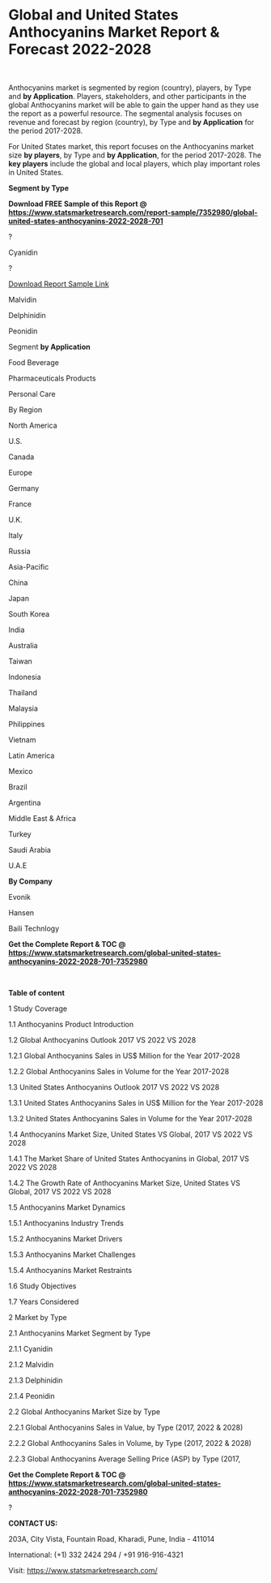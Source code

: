 <h1>Global and United States Anthocyanins Market Report & Forecast 2022-2028</h1><br/><p>Anthocyanins market is segmented by region (country), players, by Type and <strong>by Application</strong>. Players, stakeholders, and other participants in the global Anthocyanins market will be able to gain the upper hand as they use the report as a powerful resource. The segmental analysis focuses on revenue and forecast by region (country), by Type and <strong>by Application</strong> for the period 2017-2028.</p>
 
 
 
 <p>For United States market, this report focuses on the Anthocyanins market size <strong>by players</strong>, by Type and <strong>by Application</strong>, for the period 2017-2028. The <strong>key players</strong> include the global and local players, which play important roles in United States.</p>
 
 
 
 <p><strong>Segment by Type</strong></p>
 
 
 
 <div><b>Download FREE Sample of this Report @ <a href="https://www.statsmarketresearch.com/download-free-sample/7352980/global-united-states-anthocyanins-2022-2028-701">https://www.statsmarketresearch.com/report-sample/7352980/global-united-states-anthocyanins-2022-2028-701</a></b></div>
 
 
 
 <p>? </p>
 
 
 
 <p>Cyanidin</p>
 
 
 
 <p>? </p>
 
 
 
 <p><a href="https://www.statsmarketresearch.com/download-free-sample/7352980/global-united-states-anthocyanins-2022-2028-701">Download Report Sample Link</a></p>
 
 
 
 <p>Malvidin</p>
 
 
 
 <p>Delphinidin</p>
 
 
 
 <p>Peonidin</p>
 
 
 
 <p>Segment <strong>by Application</strong></p>
 
 
 
 <p>Food Beverage</p>
 
 
 
 <p>Pharmaceuticals Products</p>
 
 
 
 <p>Personal Care</p>
 
 
 
 <p>By Region</p>
 
 
 
 <p>North America</p>
 
 
 
 <p>U.S.</p>
 
 
 
 <p>Canada</p>
 
 
 
 <p>Europe</p>
 
 
 
 <p>Germany</p>
 
 
 
 <p>France</p>
 
 
 
 <p>U.K.</p>
 
 
 
 <p>Italy</p>
 
 
 
 <p>Russia</p>
 
 
 
 <p>Asia-Pacific</p>
 
 
 
 <p>China</p>
 
 
 
 <p>Japan</p>
 
 
 
 <p>South Korea</p>
 
 
 
 <p>India</p>
 
 
 
 <p>Australia</p>
 
 
 
 <p>Taiwan</p>
 
 
 
 <p>Indonesia</p>
 
 
 
 <p>Thailand</p>
 
 
 
 <p>Malaysia</p>
 
 
 
 <p>Philippines</p>
 
 
 
 <p>Vietnam</p>
 
 
 
 <p>Latin America</p>
 
 
 
 <p>Mexico</p>
 
 
 
 <p>Brazil</p>
 
 
 
 <p>Argentina</p>
 
 
 
 <p>Middle East & Africa</p>
 
 
 
 <p>Turkey</p>
 
 
 
 <p>Saudi Arabia</p>
 
 
 
 <p>U.A.E</p>
 
 
 
 <p><strong>By Company</strong></p>
 
 
 
 <p>Evonik</p>
 
 
 
 <p>Hansen</p>
 
 
 
 <p>Baili Technlogy</p>
 
 
 
 <div><b>Get the Complete Report & TOC @ <a href="https://www.statsmarketresearch.com/global-united-states-anthocyanins-2022-2028-701-7352980">https://www.statsmarketresearch.com/global-united-states-anthocyanins-2022-2028-701-7352980</a></b></div>
 
 
 
 <p><br />
 
 <b>Table of content</b></p>
 
 
 
 <p>1 Study Coverage<br />
 
 1.1 Anthocyanins Product Introduction<br />
 
 1.2 Global Anthocyanins Outlook 2017 VS 2022 VS 2028<br />
 
 1.2.1 Global Anthocyanins Sales in US$ Million for the Year 2017-2028<br />
 
 1.2.2 Global Anthocyanins Sales in Volume for the Year 2017-2028<br />
 
 1.3 United States Anthocyanins Outlook 2017 VS 2022 VS 2028<br />
 
 1.3.1 United States Anthocyanins Sales in US$ Million for the Year 2017-2028<br />
 
 1.3.2 United States Anthocyanins Sales in Volume for the Year 2017-2028<br />
 
 1.4 Anthocyanins Market Size, United States VS Global, 2017 VS 2022 VS 2028<br />
 
 1.4.1 The Market Share of United States Anthocyanins in Global, 2017 VS 2022 VS 2028<br />
 
 1.4.2 The Growth Rate of Anthocyanins Market Size, United States VS Global, 2017 VS 2022 VS 2028<br />
 
 1.5 Anthocyanins Market Dynamics<br />
 
 1.5.1 Anthocyanins Industry Trends<br />
 
 1.5.2 Anthocyanins Market Drivers<br />
 
 1.5.3 Anthocyanins Market Challenges<br />
 
 1.5.4 Anthocyanins Market Restraints<br />
 
 1.6 Study Objectives<br />
 
 1.7 Years Considered<br />
 
 2 Market by Type<br />
 
 2.1 Anthocyanins Market Segment by Type<br />
 
 2.1.1 Cyanidin<br />
 
 2.1.2 Malvidin<br />
 
 2.1.3 Delphinidin<br />
 
 2.1.4 Peonidin<br />
 
 2.2 Global Anthocyanins Market Size by Type<br />
 
 2.2.1 Global Anthocyanins Sales in Value, by Type (2017, 2022 & 2028)<br />
 
 2.2.2 Global Anthocyanins Sales in Volume, by Type (2017, 2022 & 2028)<br />
 
 2.2.3 Global Anthocyanins Average Selling Price (ASP) by Type (2017,</p>
 
 
 
 <div><b>Get the Complete Report & TOC @ <a href="https://www.statsmarketresearch.com/global-united-states-anthocyanins-2022-2028-701-7352980">https://www.statsmarketresearch.com/global-united-states-anthocyanins-2022-2028-701-7352980</a></b></div>
 
 
 
 <p>? </p>
 
 
 
 <p><b>CONTACT US:</b><br />
 
 203A, City Vista, Fountain Road, Kharadi, Pune, India - 411014<br />
 
 International: (+1) 332 2424 294 / +91 916-916-4321<br />
 
 Visit: <a href="https://www.statsmarketresearch.com/">https://www.statsmarketresearch.com/</a></p>